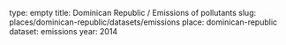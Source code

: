 type: empty
title: Dominican Republic / Emissions of pollutants
slug: places/dominican-republic/datasets/emissions
place: dominican-republic
dataset: emissions
year: 2014
